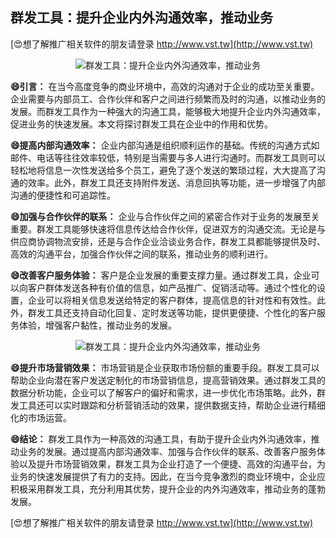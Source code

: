 ## **群发工具：提升企业内外沟通效率，推动业务**

[😍想了解推广相关软件的朋友请登录 http://www.vst.tw](http://www.vst.tw)

 <center><img src="https://vst.tw/MP4/tuiguang/png/7.png" alt="群发工具：提升企业内外沟通效率，推动业务"></center>

**😄引言：**
在当今高度竞争的商业环境中，高效的沟通对于企业的成功至关重要。企业需要与内部员工、合作伙伴和客户之间进行频繁而及时的沟通，以推动业务的发展。而群发工具作为一种强大的沟通工具，能够极大地提升企业内外沟通效率，促进业务的快速发展。本文将探讨群发工具在企业中的作用和优势。

**😄提高内部沟通效率：**
企业内部沟通是组织顺利运作的基础。传统的沟通方式如邮件、电话等往往效率较低，特别是当需要与多人进行沟通时。而群发工具则可以轻松地将信息一次性发送给多个员工，避免了逐个发送的繁琐过程，大大提高了沟通的效率。此外，群发工具还支持附件发送、消息回执等功能，进一步增强了内部沟通的便捷性和可追踪性。

**😄加强与合作伙伴的联系：**
企业与合作伙伴之间的紧密合作对于业务的发展至关重要。群发工具能够快速将信息传达给合作伙伴，促进双方的沟通交流。无论是与供应商协调物流安排，还是与合作企业洽谈业务合作，群发工具都能够提供及时、高效的沟通平台，加强合作伙伴之间的联系，推动业务的顺利进行。

**😄改善客户服务体验：**
客户是企业发展的重要支撑力量。通过群发工具，企业可以向客户群体发送各种有价值的信息，如产品推广、促销活动等。通过个性化的设置，企业可以将相关信息发送给特定的客户群体，提高信息的针对性和有效性。此外，群发工具还支持自动化回复、定时发送等功能，提供更便捷、个性化的客户服务体验，增强客户黏性，推动业务的发展。

 <center><img src="https://vst.tw/MP4/tuiguang/png/8.png" alt="群发工具：提升企业内外沟通效率，推动业务"></center>

**😄提升市场营销效果：**
市场营销是企业获取市场份额的重要手段。群发工具可以帮助企业向潜在客户发送定制化的市场营销信息，提高营销效果。通过群发工具的数据分析功能，企业可以了解客户的偏好和需求，进一步优化市场策略。此外，群发工具还可以实时跟踪和分析营销活动的效果，提供数据支持，帮助企业进行精细化的市场运营。

**😄结论：**
群发工具作为一种高效的沟通工具，有助于提升企业内外沟通效率，推动业务的发展。通过提高内部沟通效率、加强与合作伙伴的联系、改善客户服务体验以及提升市场营销效果，群发工具为企业打造了一个便捷、高效的沟通平台，为业务的快速发展提供了有力的支持。因此，在当今竞争激烈的商业环境中，企业应积极采用群发工具，充分利用其优势，提升企业的内外沟通效率，推动业务的蓬勃发展。

[😍想了解推广相关软件的朋友请登录 http://www.vst.tw](http://www.vst.tw)



